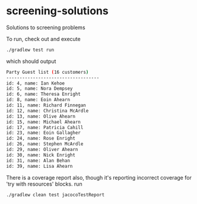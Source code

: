 # screening-solutions

Solutions to screening problems

To run, check out and execute
```bash
./gradlew test run
```
which should output 

```bash
Party Guest list (16 customers)
-----------------------------------
id: 4, name: Ian Kehoe
id: 5, name: Nora Dempsey
id: 6, name: Theresa Enright
id: 8, name: Eoin Ahearn
id: 11, name: Richard Finnegan
id: 12, name: Christina McArdle
id: 13, name: Olive Ahearn
id: 15, name: Michael Ahearn
id: 17, name: Patricia Cahill
id: 23, name: Eoin Gallagher
id: 24, name: Rose Enright
id: 26, name: Stephen McArdle
id: 29, name: Oliver Ahearn
id: 30, name: Nick Enright
id: 31, name: Alan Behan
id: 39, name: Lisa Ahearn
```

There is a coverage report also, though it's reporting incorrect coverage for 'try with resources' blocks. run 

```bash
./gradlew clean test jacocoTestReport
```
